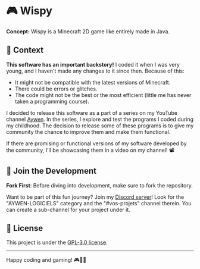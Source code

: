 # 🎮 Wispy
**Concept:** Wispy is a Minecraft 2D game like entirely made in Java.

## 📜 Context
**This software has an important backstory!** I coded it when I was very young, and I haven't made any changes to it since then. Because of this:

- It might not be compatible with the latest versions of Minecraft.
- There could be errors or glitches.
- The code might not be the best or the most efficient (little me has never taken a programming course).

I decided to release this software as a part of a series on my YouTube channel [Aywen](https://www.youtube.com/@aywenvideos). In the series, I explore and test the programs I coded during my childhood. The decision to release some of these programs is to give my community the chance to improve them and make them functional.

If there are promising or functional versions of my software developed by the community, I'll be showcasing them in a video on my channel! 📽️

## 🤝 Join the Development

**Fork First**: Before diving into development, make sure to fork the repository.

Want to be part of this fun journey? Join my [Discord server](https://discord.gg/QjWsuaM3aB)! Look for the "AYWEN-LOGICIELS" category and the "#vos-projets" channel therein. You can create a sub-channel for your project under it.

## 📃 License

This project is under the [GPL-3.0 license](https://choosealicense.com/licenses/gpl-3.0/).

---

Happy coding and gaming! 🎮👩‍💻